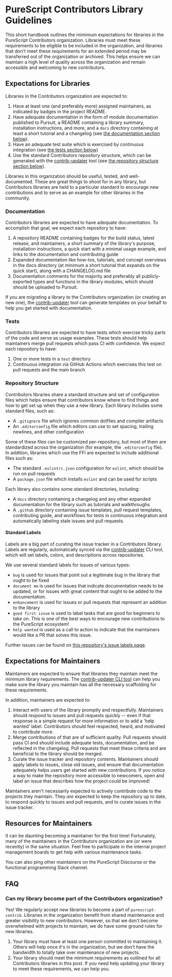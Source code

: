 # PureScript Contributors Library Guidelines

This short handbook outlines the mimimum expectations for libraries in the PureScript Contributors organization. Libraries must meet these requirements to be eligible to be included in the organization, and libraries that don't meet these requirements for an extended period may be transferred out of the organization or archived. This helps ensure we can maintain a high level of quality across the organization and remain accessible and welcoming to new contributors.

## Expectations for Libraries

Libraries in the Contributors organization are expected to:

1. Have at least one (and preferably more) assigned maintainers, as indicated by badges in the project README.
2. Have adequate documentation in the form of module documentation published to Pursuit, a README containing a library summary, installation instructions, and more, and a `docs` directory containing at least a short tutorial and a changelog (see [the documentation section below](#documentation)).
3. Have an adequate test suite which is exercised by continuous integration (see [the tests section below](#tests))
4. Use the standard Contributors repository structure, which can be generated with the [contrib-updater](./updater) tool (see [the repository structure section below](#repository-structure)).

Libraries in this organization should be useful, tested, and well-documented. These are great things to shoot for in any library, but Contributors libraries are held to a particular standard to encourage new contributions and to serve as an example for other libraries in the community.

### Documentation

Contributors libraries are expected to have adequate documentation. To accomplish that goal, we expect each repository to have:

1. A repository README containing badges for the build status, latest release, and maintainers, a short summary of the library's purpose, installation instructions, a quick start with a minimal usage example, and links to the documentation and contributing guide
2. Expanded documentation like how-tos, tutorials, and concept overviews in the docs directory (at minimum a short tutorial that expands on the quick start), along with a CHANGELOG.md file
3. Documentation comments for the majority and preferably all publicly-exported types and functions in the library modules, which should should be uploaded to Pursuit.

If you are migrating a library to the Contributors organization (or creating an new one), the [contrib-updater](./updater) tool can generate templates on your behalf to help you get started with documentation.

### Tests

Contributors libraries are expected to have tests which exercise tricky parts of the code and serve as usage examples. These tests should help maintainers merge pull requests which pass CI with confidence. We expect each repository to have:

1. One or more tests in a `test` directory
2. Continuous integration via GitHub Actions which exercises this test on pull requests and the main branch

### Repository Structure

Contributors libraries share a standard structure and set of configuration files which helps ensure that contributors know where to find things and how to get set up when they use a new library. Each library includes some standard files, such as:

- A `.gitignore` file which ignores common dotfiles and compiler artifacts
- An `.editorconfig` file which editors can use to set spacing, trailing newlines, and other configuration

Some of these files can be customized per-repository, but most of them are standardized across the organization (for example, the `.editorconfig` file). In addition, libraries which use the FFI are expected to include additional files such as:

- The standard `.eslintrc.json` configuration for `eslint`, which should be run on pull requests
- A `package.json` file which installs `eslint` and can be used for scripts

Each library also contains some standard directories, including:

- A `docs` directory containing a changelog and any other expanded documentation for the library such as tutorials and walkthroughs
- A `.github` directory containing issue templates, pull request templates, contributing guide, and workflows for tests in continuous integration and automatically labeling stale issues and pull requests.

#### Standard Labels

Labels are a big part of curating the issue tracker in a Contributors library. Labels are regularly, automatically synced via the [contrib-updater](./updater) CLI tool, which will set labels, colors, and descriptions across repositories.

We use several standard labels for issues of various types:

- `bug` is used for issues that point out a legitimate bug in the library that ought to be fixed
- `document me` is used for issues that indicate documentation needs to be updated, or for issues with great content that ought to be added to the documentation.
- `enhancement` is used for issues or pull requests that represent an addition to the library
- `good first issue` is used to label tasks that are good for beginners to take on. This is one of the best ways to encourage new contributions to the PureScript ecosystem!
- `help wanted` is used as a call to action to indicate that the maintainers would like a PR that solves this issue.

Further issues can be found on [this repository's issue labels page](https://github.com/purescript-contrib/governance/issues/labels).

## Expectations for Maintainers

Maintainers are expected to ensure that libraries they maintain meet the minimum library requirements. The [contrib-updater CLI tool](./updater) can help you make sure the library you maintain has all the necessary scaffolding for these requirements.

In addition, maintainers are expected to:

1. Interact with users of the library promptly and respectfully. Maintainers should respond to issues and pull requests quickly -- even if that response is a simple request for more information or to add a 'help wanted' label. Contributors should feel respected, heard, and motivated to contribute more.
2. Merge contributions of that are of sufficient quality. Pull requests should pass CI and should include adequate tests, documentation, and be reflected in the changelog. Pull requests that meet these criteria and are beneficial to the library should be merged.
3. Curate the issue tracker and repository contents. Maintainers should apply labels to issues, close old issues, and ensure that documentation adequately helps users get started with new contributions. If you notice a way to make the repository more accessible to newcomers, open and label an issue that describes how the project could be improved!

Maintainers aren't necessarily expected to actively contribute code to the projects they maintain. They _are_ expected to keep the repository up to date, to respond quickly to issues and pull requests, and to curate issues in the issue tracker.

## Resources for Maintainers

It can be daunting becoming a maintainer for the first time! Fortunately, many of the maintainers in the Contributors organization are (or were recently) in the same situation. Feel free to participate in the internal project management boards to get help with various maintenance tasks.

You can also ping other maintainers on the PureScript Discourse or the functional programming Slack channel.

## FAQ

### Can my library become part of the Contributors organization?

Yes! We regularly accept new libraries to become a part of `purescript-contrib`. Libraries in the organization benefit from shared maintenance and greater visibility to new contributors. However, so that we don't become overwhelmed with projects to maintain, we do have some ground rules for new libraries.

1. Your library must have at least one person committed to maintaining it. Others will help once it's in the organization, but we don't have the bandwidth to totally take over maintenance of new projects.
2. Your library should meet the minimum requirements as outlined for all Contributors libraries in this post. If you need help updating your library to meet these requirements, we can help you.
